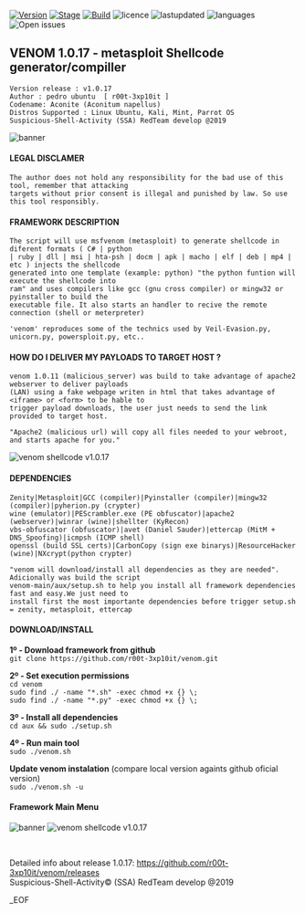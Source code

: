 <p align="center">
  <a href="https://github.com/r00t-3xp10it//github-readme-stats">
    <img
      align="center"
      height="165
      src="https://github-readme-stats.vercel.app/api?username=r00t-3xp10it&count_private=true&show_icons=true&custom_title=Github%20Status&hide=issues&theme=radical"
    />
  </a>
</p>

[![Version](https://img.shields.io/badge/VENOM-1.0.17-brightgreen.svg?maxAge=259200)]()
[![Stage](https://img.shields.io/badge/Release-Stable-brightgreen.svg)]()
[![Build](https://img.shields.io/badge/Supported_OS-Linux-orange.svg)]()
![licence](https://img.shields.io/badge/license-GPLv3-brightgreen.svg)
![lastupdated](https://img.shields.io/aur/last-modified/venom)
![languages](https://img.shields.io/github/languages/count/r00t-3xp10it/venom)
![Open issues](https://img.shields.io/github/issues/r00t-3xp10it/venom?color=red&label=open%20issues)



## VENOM 1.0.17 - metasploit Shellcode generator/compiller
    Version release : v1.0.17
    Author : pedro ubuntu  [ r00t-3xp10it ]
    Codename: Aconite (Aconitum napellus)
    Distros Supported : Linux Ubuntu, Kali, Mint, Parrot OS
    Suspicious-Shell-Activity (SSA) RedTeam develop @2019

![banner](https://user-images.githubusercontent.com/23490060/71019038-8cd1fa80-20f1-11ea-9cb3-795020d24481.png)


#### LEGAL DISCLAMER
    The author does not hold any responsibility for the bad use of this tool, remember that attacking
    targets without prior consent is illegal and punished by law. So use this tool responsibly.



#### FRAMEWORK DESCRIPTION
    The script will use msfvenom (metasploit) to generate shellcode in diferent formats ( C# | python
    | ruby | dll | msi | hta-psh | docm | apk | macho | elf | deb | mp4 | etc ) injects the shellcode
    generated into one template (example: python) "the python funtion will execute the shellcode into
    ram" and uses compilers like gcc (gnu cross compiler) or mingw32 or pyinstaller to build the
    executable file. It also starts an handler to recive the remote connection (shell or meterpreter)

    'venom' reproduces some of the technics used by Veil-Evasion.py, unicorn.py, powersploit.py, etc..


#### HOW DO I DELIVER MY PAYLOADS TO TARGET HOST ?
    venom 1.0.11 (malicious_server) was build to take advantage of apache2 webserver to deliver payloads
    (LAN) using a fake webpage writen in html that takes advantage of <iframe> or <form> to be hable to
    trigger payload downloads, the user just needs to send the link provided to target host.

    "Apache2 (malicious url) will copy all files needed to your webroot, and starts apache for you."

![venom shellcode v1.0.17](http://i.cubeupload.com/nvmSq3.png)


#### DEPENDENCIES
    Zenity|Metasploit|GCC (compiler)|Pyinstaller (compiler)|mingw32 (compiler)|pyherion.py (crypter)
    wine (emulator)|PEScrambler.exe (PE obfuscator)|apache2 (webserver)|winrar (wine)|shellter (KyRecon)
    vbs-obfuscator (obfuscator)|avet (Daniel Sauder)|ettercap (MitM + DNS_Spoofing)|icmpsh (ICMP shell)
    openssl (build SSL certs)|CarbonCopy (sign exe binarys)|ResourceHacker (wine)|NXcrypt(python crypter)

    "venom will download/install all dependencies as they are needed". Adicionally was build the script
    venom-main/aux/setup.sh to help you install all framework dependencies fast and easy.We just need to
    install first the most importante dependencies before trigger setup.sh = zenity, metasploit, ettercap


#### DOWNLOAD/INSTALL

**1º - Download framework from github**<br />
`git clone https://github.com/r00t-3xp10it/venom.git`

**2º - Set execution permissions**<br />
`cd venom`<br />
`sudo find ./ -name "*.sh" -exec chmod +x {} \;`<br />
`sudo find ./ -name "*.py" -exec chmod +x {} \;`<br />

**3º - Install all dependencies**<br />
`cd aux && sudo ./setup.sh`

**4º - Run main tool**<br />
`sudo ./venom.sh`

**Update venom instalation** (compare local version againts github oficial version)<br />
`sudo ./venom.sh -u`


#### Framework Main Menu
![banner](https://user-images.githubusercontent.com/23490060/71019038-8cd1fa80-20f1-11ea-9cb3-795020d24481.png)
![venom shellcode v1.0.17](http://i.cubeupload.com/cVldOV.png)


<br />

Detailed info about release 1.0.17: https://github.com/r00t-3xp10it/venom/releases<br />
Suspicious-Shell-Activity© (SSA) RedTeam develop @2019

_EOF




